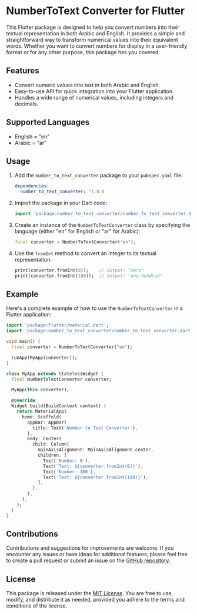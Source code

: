# NumberToText Converter for Flutter

This Flutter package is designed to help you convert numbers into their textual representation in both Arabic and English. It provides a simple and straightforward way to transform numerical values into their equivalent words. Whether you want to convert numbers for display in a user-friendly format or for any other purpose, this package has you covered.

## Features

- Convert numeric values into text in both Arabic and English.
- Easy-to-use API for quick integration into your Flutter application.
- Handles a wide range of numerical values, including integers and decimals.

## Supported Languages
- English = "en"
- Arabic = "ar"

## Usage

1. Add the `number_to_text_converter` package to your `pubspec.yaml` file:

   ```yaml
   dependencies:
     number_to_text_converter: ^1.0.0
   ```

2. Import the package in your Dart code:

   ```dart
   import 'package:number_to_text_converter/number_to_text_converter.dart';
   ```

3. Create an instance of the `NumberToTextConverter` class by specifying the language (either "en" for English or "ar" for Arabic):

   ```dart
   final converter = NumberToTextConverter("en");
   ```

4. Use the `fromInt` method to convert an integer to its textual representation:

   ```dart
   print(converter.fromInt(0));    // Output: "zero"
   print(converter.fromInt(100));  // Output: "one hundred"
   ```

## Example

Here's a complete example of how to use the `NumberToTextConverter` in a Flutter application:

```dart
import 'package:flutter/material.dart';
import 'package:number_to_text_converter/number_to_text_converter.dart';

void main() {
  final converter = NumberToTextConverter("en");

  runApp(MyApp(converter));
}

class MyApp extends StatelessWidget {
  final NumberToTextConverter converter;

  MyApp(this.converter);

  @override
  Widget build(BuildContext context) {
    return MaterialApp(
      home: Scaffold(
        appBar: AppBar(
          title: Text('Number to Text Converter'),
        ),
        body: Center(
          child: Column(
            mainAxisAlignment: MainAxisAlignment.center,
            children: [
              Text('Number: 0'),
              Text('Text: ${converter.fromInt(0)}'),
              Text('Number: 100'),
              Text('Text: ${converter.fromInt(100)}'),
            ],
          ),
        ),
      ),
    );
  }
}
```

## Contributions

Contributions and suggestions for improvements are welcome. If you encounter any issues or have ideas for additional features, please feel free to create a pull request or submit an issue on the [GitHub repository](https://github.com/number_to_text).

## License

This package is released under the [MIT License](LICENSE). You are free to use, modify, and distribute it as needed, provided you adhere to the terms and conditions of the license.